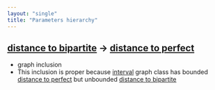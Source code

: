 ```yaml
---
layout: "single"
title: "Parameters hierarchy"
---
```

<!--this is a generated file-->

## [distance to bipartite](../cLHJkW_dist) → [distance to perfect](../RmssrZ_dist)
* graph inclusion
* This inclusion is proper because [interval](#p5skoj) graph class has bounded [distance to perfect](../RmssrZ_dist) but unbounded [distance to bipartite](../cLHJkW_dist)
